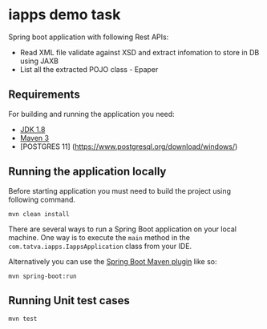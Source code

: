 # iapps demo task

Spring boot application with following  Rest APIs:
- Read XML file validate against XSD and extract infomation to store in DB using JAXB
- List all the extracted POJO class - Epaper

## Requirements

For building and running the application you need:

- [JDK 1.8](http://www.oracle.com/technetwork/java/javase/downloads/jdk8-downloads-2133151.html)
- [Maven 3](https://maven.apache.org)
- [POSTGRES 11] (https://www.postgresql.org/download/windows/)


## Running the application locally

Before starting application you must need to build the project using following command.

```shell
mvn clean install
```

There are several ways to run a Spring Boot application on your local machine. One way is to execute the `main` method in the `com.tatva.iapps.IappsApplication` class from your IDE.


Alternatively you can use the [Spring Boot Maven plugin](https://docs.spring.io/spring-boot/docs/current/reference/html/build-tool-plugins-maven-plugin.html) like so:

```shell
mvn spring-boot:run
```

## Running Unit test cases

```shell
mvn test
```